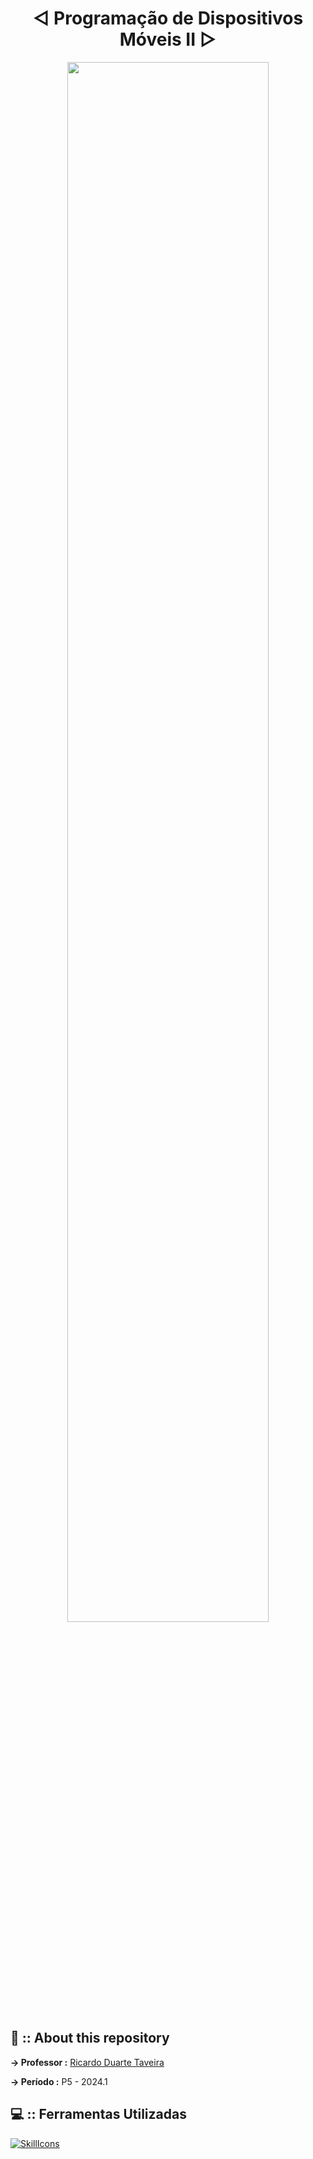 <div align="center">

<h1> ◁ Programação de Dispositivos Móveis II ▷ </h1>

<img width="80%" src="https://github.com/Cam1ss/Projeto_Apple_Academy/assets/125037138/db67935d-cbd3-447b-9eae-a7239d23c0fe">
</div>


<div align="left">

<h2> 📍 :: About this repository </h2>
   
<strong> → Professor :</strong>  <a href="https://github.com/ricdtaveira" target="_self" rel="external">Ricardo Duarte Taveira</a> 

<strong> → Período :</strong> <a> P5 - 2024.1 </a> 

<h2> 💻 :: Ferramentas Utilizadas </h2>

[![SkillIcons](https://skillicons.dev/icons?i=dart,flutter,vscode)](https://skillicons.dev)<br/>

</div>
 
